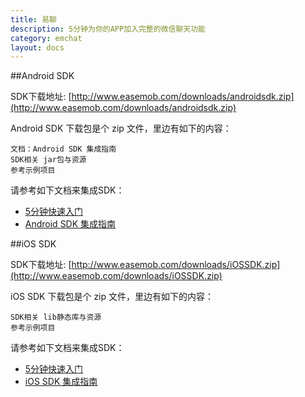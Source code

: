 ```yaml
---
title: 易聊
description: 5分钟为你的APP加入完整的微信聊天功能
category: emchat
layout: docs
---
```


##Android SDK

SDK下载地址:  [http://www.easemob.com/downloads/androidsdk.zip](http://www.easemob.com/downloads/androidsdk.zip)

Android SDK 下载包是个 zip 文件，里边有如下的内容：

    文档：Android SDK 集成指南
    SDK相关 jar包与资源
    参考示例项目




请参考如下文档来集成SDK：

-  [5分钟快速入门](#{site.base_url}/docs/emchat/android/quickstart.html)
- [Android SDK 集成指南](#{site.base_url}/docs/emchat/android/singlechat.html)


##iOS SDK

SDK下载地址:  [http://www.easemob.com/downloads/iOSSDK.zip](http://www.easemob.com/downloads/iOSSDK.zip)

iOS SDK 下载包是个 zip 文件，里边有如下的内容：

    SDK相关 lib静态库与资源
    参考示例项目




请参考如下文档来集成SDK：

-  [5分钟快速入门](#{site.base_url}/docs/emchat/ios/quickstart.html)
- [iOS SDK 集成指南](#{site.base_url}/docs/emchat/ios/singlechat.html)



